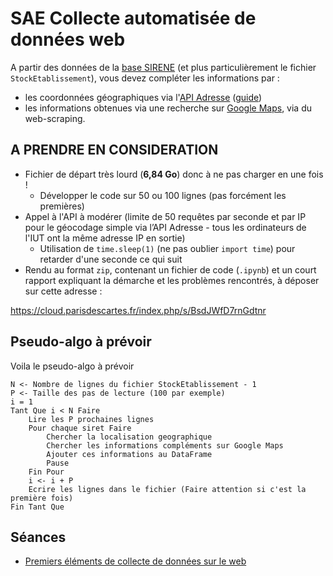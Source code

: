 # SAE Collecte automatisée de données web

<!--
- 10h de TP
- 6 heures de suivi
- Pas de soutenances
Base SIRENE à compléter par
- Coordonnées géographiques
- Informations sur le web via Google Maps
-->

A partir des données de la [base SIRENE](https://www.data.gouv.fr/fr/datasets/base-sirene-des-entreprises-et-de-leurs-etablissements-siren-siret/) (et plus particulièrement le fichier `StockEtablissement`), vous devez compléter les informations par :

- les coordonnées géographiques via l'[API Adresse](https://adresse.data.gouv.fr/api-doc/adresse) ([guide](https://guides.etalab.gouv.fr/apis-geo/1-api-adresse.html#les-donnees-d-adresses))
- les informations obtenues via une recherche sur [Google Maps](https://www.google.com/maps/search/), via du web-scraping.

## A PRENDRE EN CONSIDERATION

- Fichier de départ très lourd (**6,84 Go**) donc à ne pas charger en une fois !
    - Développer le code sur 50 ou 100 lignes (pas forcément les premières)
- Appel à l'API à modérer (limite de 50 requêtes par seconde et par IP pour le géocodage simple via l’API Adresse - tous les ordinateurs de l'IUT ont la même adresse IP en sortie)
    - Utilisation de `time.sleep(1)` (ne pas oublier `import time`) pour retarder d'une seconde ce qui suit
- Rendu au format `zip`, contenant un fichier de code (`.ipynb`) et un court rapport expliquant la démarche et les problèmes rencontrés, à déposer sur cette adresse : 

<https://cloud.parisdescartes.fr/index.php/s/BsdJWfD7rnGdtnr>

## Pseudo-algo à prévoir

Voila le pseudo-algo à prévoir

```
N <- Nombre de lignes du fichier StockEtablissement - 1
P <- Taille des pas de lecture (100 par exemple)
i = 1
Tant Que i < N Faire
    Lire les P prochaines lignes
    Pour chaque siret Faire
        Chercher la localisation geographique
        Chercher les informations compléments sur Google Maps
        Ajouter ces informations au DataFrame
        Pause
    Fin Pour
    i <- i + P
    Ecrire les lignes dans le fichier (Faire attention si c'est la première fois)
Fin Tant Que
```

## Séances

- [Premiers éléments de collecte de données sur le web](seance1)
